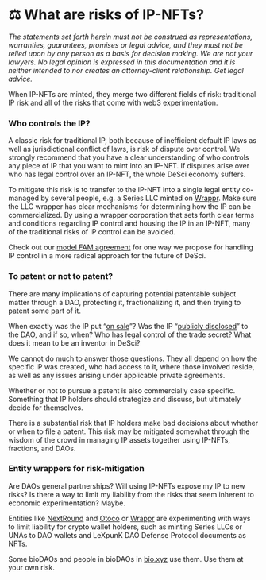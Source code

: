 # ⚖ What are risks of IP-NFTs?

_The statements set forth herein must not be construed as representations, warranties, guarantees, promises or legal advice, and they must not be relied upon by any person as a basis for decision making. We are not your lawyers. No legal opinion is expressed in this documentation and it is neither intended to nor creates an attorney-client relationship. Get legal advice._&#x20;

When IP-NFTs are minted, they merge two different fields of risk: traditional IP risk and all of the risks that come with web3 experimentation.&#x20;

### Who controls the IP?

A classic risk for traditional IP, both because of inefficient default IP laws as well as jurisdictional conflict of laws, is risk of dispute over control. We strongly recommend that you have a clear understanding of who controls any piece of IP that you want to mint into an IP-NFT. If disputes arise over who has legal control over an IP-NFT, the whole DeSci economy suffers.

To mitigate this risk is to transfer to the IP-NFT into a single legal entity co-managed by several people, e.g. a Series LLC minted on [Wrappr](https://www.wrappr.wtf). Make sure the LLC wrapper has clear mechanisms for determining how the IP can be commercialized. By using a wrapper corporation that sets forth clear terms and conditions regarding IP control and housing the IP in an IP-NFT, many of the traditional risks of IP control can be avoided.&#x20;

Check out our [model FAM agreement](https://docs.google.com/document/d/18mWC\_8Q0pfKP0zSjvG09JFbI0W5DHLDqySmjNz2lURY/edit) for one way we propose for handling IP control in a more radical approach for the future of DeSci.&#x20;

### To patent or not to patent?&#x20;

There are many implications of capturing potential patentable subject matter through a DAO, protecting it, fractionalizing it, and then trying to patent some part of it.&#x20;

When exactly was the IP put “[on sale](https://en.wikipedia.org/wiki/On-sale\_bar)”? Was the IP “[publicly disclosed](https://en.wikipedia.org/wiki/Public\_disclosure)” to the DAO, and if so, when? Who has legal control of the trade secret? What does it mean to be an inventor in DeSci?

We cannot do much to answer those questions. They all depend on how the specific IP was created, who had access to it, where those involved reside, as well as any issues arising under applicable private agreements.&#x20;

Whether or not to pursue a patent is also commercially case specific. Something that IP holders should strategize and discuss, but ultimately decide for themselves.&#x20;

There is a substantial risk that IP holders make bad decisions about whether or when to file a patent. This risk may be mitigated somewhat through the wisdom of the crowd in managing IP assets together using IP-NFTs, fractions, and DAOs.&#x20;

### Entity wrappers for risk-mitigation&#x20;

Are DAOs general partnerships? Will using IP-NFTs expose my IP to new risks? Is there a way to limit my liability from the risks that seem inherent to economic experimentation? Maybe.&#x20;

Entities like [NextRound](https://nextround.xyz/) and [Otoco](https://otoco.io/) or [Wrappr](https://www.wrappr.wtf) are experimenting with ways to limit liability for crypto wallet holders, such as minting Series LLCs or UNAs to DAO wallets and LeXpunK DAO Defense Protocol documents as NFTs.&#x20;

Some bioDAOs and people in bioDAOs in [bio.xyz](https://www.bio.xyz) use them. Use them at your own risk.&#x20;
